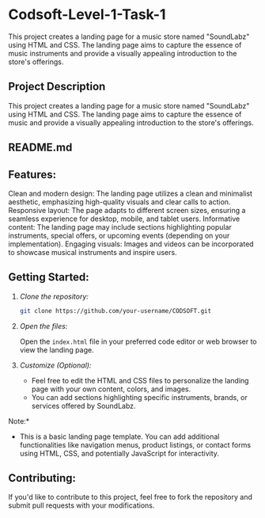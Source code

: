 # Codsoft-Level-1-Task-1
This project creates a landing page for a music store named "SoundLabz" using HTML and CSS. The landing page aims to capture the essence of music instruments and provide a visually appealing introduction to the store's offerings.
## Project Description

This project creates a landing page for a music store named "SoundLabz" using HTML and CSS. The landing page aims to capture the essence of music and provide a visually appealing introduction to the store's offerings. 

## README.md

## Features:

Clean and modern design: The landing page utilizes a clean and minimalist aesthetic, emphasizing high-quality visuals and clear calls to action.
Responsive layout: The page adapts to different screen sizes, ensuring a seamless experience for desktop, mobile, and tablet users.
Informative content: The landing page may include sections highlighting popular instruments, special offers, or upcoming events (depending on your implementation).
Engaging visuals: Images and videos can be incorporated to showcase musical instruments and inspire users.


## Getting Started:

1. *Clone the repository:*

   ```bash
   git clone https://github.com/your-username/CODSOFT.git
   ```

2. *Open the files:*

   Open the `index.html` file in your preferred code editor or web browser to view the landing page.

3. *Customize (Optional):*

   - Feel free to edit the HTML and CSS files to personalize the landing page with your own content, colors, and images.
   - You can add sections highlighting specific instruments, brands, or services offered by SoundLabz.

Note:*

- This is a basic landing page template. You can add additional functionalities like navigation menus, product listings, or contact forms using HTML, CSS, and potentially JavaScript for interactivity.


## Contributing:

If you'd like to contribute to this project, feel free to fork the repository and submit pull requests with your modifications.


